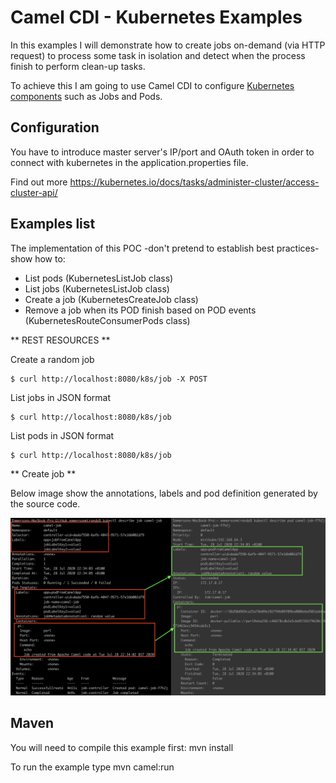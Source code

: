 Camel CDI - Kubernetes Examples
================================

In this examples I will demonstrate how to create jobs on-demand (via HTTP request) to process some task in isolation and detect when  the process finish to perform clean-up tasks.

To achieve this I am going to use Camel CDI to configure [Kubernetes components](https://camel.apache.org/components/latest/kubernetes-summary.html "Kubernetes components") such as Jobs and Pods.

## Configuration

You have to introduce master server's IP/port and OAuth token in order to connect with kubernetes in the application.properties file.

Find out more https://kubernetes.io/docs/tasks/administer-cluster/access-cluster-api/

## Examples list

The implementation of this POC -don't pretend to establish best practices- show how to:

* List pods (KubernetesListJob class)
* List jobs (KubernetesListJob class)
* Create a job (KubernetesCreateJob class)
* Remove a job when its POD finish based on POD events (KubernetesRouteConsumerPods class)

** REST RESOURCES **

Create a random job 

```
$ curl http://localhost:8080/k8s/job -X POST
```

List jobs in JSON format

```
$ curl http://localhost:8080/k8s/job
```

List pods in JSON format

```
$ curl http://localhost:8080/k8s/job
```

** Create job **

Below image show the annotations, labels and pod definition generated by the source code.

![Kubectl command line](./img/kubectl.png "Command line") 



## Maven

You will need to compile this example first:
  mvn install

To run the example type
  mvn camel:run


